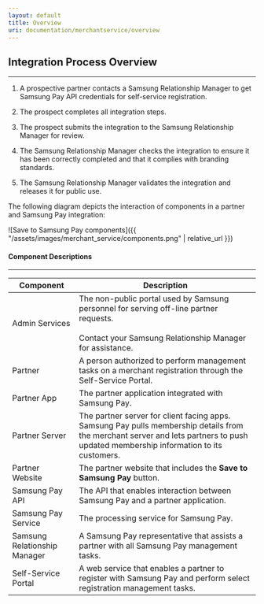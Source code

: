 ```yaml
---
layout: default
title: Overview
uri: documentation/merchantservice/overview
---
```


## Integration Process Overview
---
1. A prospective partner contacts a Samsung Relationship Manager to get Samsung Pay API credentials for self-service registration.

2. The prospect completes all integration steps.

3. The prospect submits the integration to the Samsung Relationship Manager for review.

4. The Samsung Relationship Manager checks the integration to ensure it has been correctly completed and that it complies with branding standards.

5. The Samsung Relationship Manager validates the integration and releases it for public use.

The following diagram depicts the interaction of components in a partner and Samsung Pay integration:

![Save to Samsung Pay components]({{ "/assets/images/merchant_service/components.png" | relative_url }})


#### Component Descriptions
---
<table class="table is-bordered is-striped is-narrow components_desc">
  <thead>
    <tr>
      <th class="components_name">Component</th>
      <th>Description</th>
    </tr>
  </thead>
  <tbody>
    <tr>
      <td>Admin Services</td>
      <td>
        The non-public portal used by Samsung personnel for serving off-line partner requests.
        <br><br>Contact your Samsung Relationship Manager for assistance.
      </td>
    </tr>
    <tr>
      <td>Partner</td>
      <td>
        A person authorized to perform management tasks on a merchant registration through the Self-Service Portal.
      </td>
    </tr>
    <tr>
      <td>Partner App</td>
      <td>
        The partner application integrated with Samsung Pay.
      </td>
    </tr>
    <tr>
      <td>Partner Server</td>
      <td>
        The partner server for client facing apps. Samsung Pay pulls membership details from the merchant server and lets partners to push updated membership information to its customers.
      </td>
    </tr>
    <tr>
      <td>Partner Website</td>
      <td>
        The partner website that includes the <strong>Save to Samsung Pay</strong> button.
      </td>
    </tr>
    <tr>
      <td>Samsung Pay API</td>
      <td>
        The API that enables interaction between Samsung Pay and a partner application.
      </td>
    </tr>
    <tr>
      <td>Samsung Pay Service</td>
      <td>
        The processing service for Samsung Pay.
      </td>
    </tr>
    <tr>
      <td>Samsung Relationship Manager</td>
      <td>
        A Samsung Pay representative that assists a partner with all Samsung Pay management tasks.
      </td>
    </tr>
    <tr>
      <td>Self-Service Portal</td>
      <td>
        A web service that enables a partner to register with Samsung Pay and perform select registration management tasks.
      </td>
    </tr>
  </tbody>
</table>
